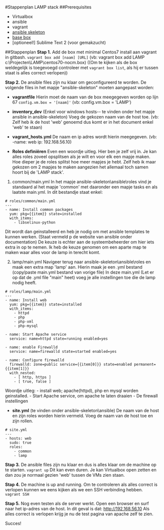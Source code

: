 #Stappenplan LAMP stack
##Prerequisites
  * Virtualbox
  * ansible
  * vagrant
  * [ansible skeleton](https://github.com/bertvv/ansible-skeleton)
  * [base box](https://www.dropbox.com/s/gmvwuv2rwn8mb4u/centos70-nocm.box?dl=0)
  * [optioneel!] Sublime Text 2 (voor gemakzucht)

##Stappenplan
**Stap 1.** Add de box met minimal Centos7 install aan vagrant in gitbash.
	`vagrant box add [naam] [URL]`
	(vb: vagrant box add LAMP c:\\Projecten\\LAMP\\centos70-nocm.box)
	((Om te kijken als de box weldegelijk is toegevoegd controleer met `vagrant box list`, als hij er tussen staat is alles correct verlopen))

**Stap 2.** De ansible files zijn nu klaar om geconfigureerd te worden.
De volgende files in het mapje "ansible-skeleton" moeten aangepast worden:
  * **vagrantfile**
Hierin moet de naam van de box meegegeven worden op lijn 67 `config.vm.box = '[naam]'`
  (vb:  config.vm.box = 'LAMP')  

  * **inventory_dev** (Enkel voor windows hosts-- te vinden onder het mapje ansible in ansible-skeleton)
Voeg de gekozen naam van de host toe.
(vb: Zelf heb ik de host 'web' genoemd dus komt er in het document enkel 'web' te staan)

  * **vagrant_hosts.yml**
De naam en ip adres wordt hierin meegegeven.
(vb: -name: web
      ip: 192.168.56.10)

  * **Roles definiëren**
Even een woordje uitleg. Hier ben je zelf vrij in. Je kan alles roles zoveel opsplitsen als je wilt en voor elk een mapje maken. Hoe dieper je de roles splitst hoe meer mapjes je hebt. Zelf heb ik maar gekozen om 2 mapjes te maken aangezien het allemaal toch samen hoort bij de 'LAMP stack'.
  1. common/main.yml
In het mapje ansible-skeleton\ansible\roles vind je standaard al het mapje 'common' met daaronder een mapje tasks en als laatste main.yml.
In dit bestandje staat enkel:
```
# roles/common/main.yml
---
- name: Install common packages
  yum: pkg={{item}} state=installed
  with_items:
    - libselinux-python
```
Dit wordt dan geinstalleerd en heb je nodig om met ansible templates te kunnen werken. (Staat vermeld p de website van ansible onder documentation)
De keuze is echter aan de systeembeheerder om hier iets extra in op te nemen. Ik heb de keuze genomen om een aparte map te maken waar alles voor de lamp in terecht komt.

  2. lamp/main.yml
Navigeer terug naar ansible-skeleton\ansible\roles en maak een extra map 'lamp' aan. Hierin maak je een .yml bestand (copy/paste main.yml bestand van vorige file)
In deze main.yml (Let er op dat de .yml file "main" heet) voeg je alle instellingen toe die de lamp nodig heeft.
```
# roles/lamp/main.yml
---
- name: Install web
  yum: pkg={{item}} state=installed
  with_items:
    - httpd
    - php
    - php-xml
    - php-mysql

- name: Start Apache service
  service: name=httpd state=running enabled=yes

- name: enable Firewalld
  service: name=firewalld state=started enabled=yes

- name: Configure firewalld
  firewalld: zone=public service={{item[0]}} state=enabled permanent={{item[1]}}
  with_nested:
    - [ http, https ]
    - [ true, false ]
 ```
Woordje uitleg: - install web; apache(httpd), php en mysql worden geinstalled.
		- Start Apache service, om apache te laten draaien
		- De firewall instellingen

  * **site.yml** (te vinden onder ansible-skeleton\ansible)
De naam van de host en zijn roles worden hierin vermeld.
Voeg de naam van de host toe en zijn rollen.
```
# site.yml
---
- hosts: web
  sudo: true
  roles:
    - common
    - lamp
```

**Stap 3.** De ansible files zijn nu klaar en dus is alles klaar om de machine op te starten.
`vagrant up`
Dit kan even duren. Je kan Virtualbox open zetten en dan zou je normaal gezien 'web' tussen de VMs zien staan.

**Stap 4.** De machine is up and running. Om te controleren als alles correct is verlopen kunnen we eens kijken als we een SSH verbinding hebben.
 `vagrant SSH`

**Stap 5.** Nog even testen als de server werkt. Open een browser en surf naar het ip-adres van de host. In dit geval is dat: http://192.168.56.10
Als alles correct is verlopen krijg je nu de test pagina van apache zelf te zien.

Succes!

